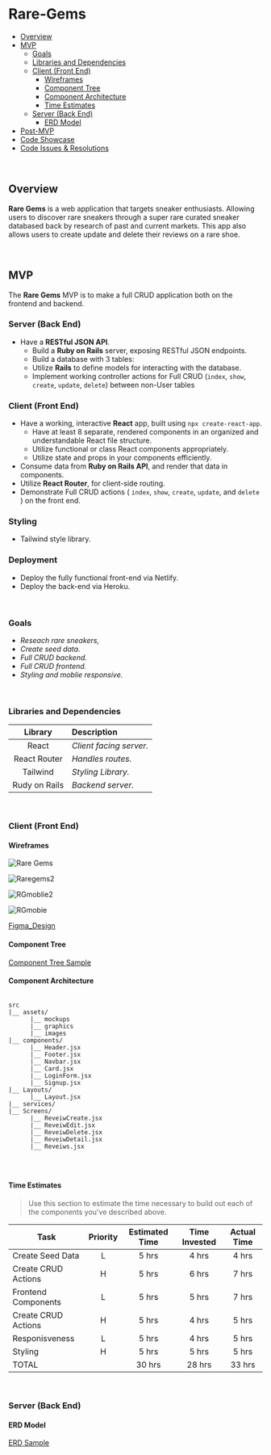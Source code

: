 # Rare-Gems

<!-- [Live Demo Link](https://wonderful-mcclintock-cd0696.netlify.app/sneakers) -->

- [Overview](#overview)
- [MVP](#mvp)
  - [Goals](#goals)
  - [Libraries and Dependencies](#libraries-and-dependencies)
  - [Client (Front End)](#client-front-end)
    - [Wireframes](#wireframes)
    - [Component Tree](#component-tree)
    - [Component Architecture](#component-architecture)
    - [Time Estimates](#time-estimates)
  - [Server (Back End)](#server-back-end)
    - [ERD Model](#erd-model)
- [Post-MVP](#post-mvp)
- [Code Showcase](#code-showcase)
- [Code Issues & Resolutions](#code-issues--resolutions)

<br>

## Overview

**Rare Gems** is a web application that targets sneaker enthusiasts. Allowing users to discover rare sneakers through a super rare curated sneaker databased back by research of past and current markets. This app also allows users to create update and delete their reviews on a rare shoe. 

<br>

## MVP



The **Rare Gems** MVP is to make a full CRUD application both on the frontend and backend. 

### Server (Back End) <!-- omit in toc -->

- Have a **RESTful JSON API**.
  - Build a **Ruby on Rails** server, exposing RESTful JSON endpoints.
  - Build a database with 3 tables:
  - Utilize **Rails** to define models for interacting with the database.
  - Implement working controller actions for Full CRUD (`index`, `show`, `create`, `update`, `delete`) between non-User tables 
   

### Client (Front End) <!-- omit in toc -->

- Have a working, interactive **React** app, built using `npx create-react-app`.
  - Have at least 8 separate, rendered components in an organized and understandable React file structure.
  - Utilize functional or class React components appropriately.
  - Utilize state and props in your components efficiently.
- Consume data from **Ruby on Rails API**, and render that data in components.
- Utilize **React Router**, for client-side routing.
- Demonstrate Full CRUD actions ( `index`, `show`, `create`, `update`, and `delete` ) on the front end.


### Styling <!-- omit in toc -->

- Tailwind style library.

### Deployment <!-- omit in toc -->

- Deploy the fully functional front-end via Netlify.
- Deploy the back-end via Heroku.

<br>

### Goals

- _Reseach rare sneakers,_
- _Create seed data._
- _Full CRUD backend._
- _Full CRUD frontend._
- _Styling and moblie responsive._

<br>

### Libraries and Dependencies


|     Library      | Description                                |
| :--------------: | :----------------------------------------- |
|  React           | _Client facing server._ |
|  React Router    | _Handles routes._ |
|  Tailwind        | _Styling Library._ |
|  Rudy on Rails   | _Backend server._ |


<br>

### Client (Front End)

#### Wireframes


![Rare Gems](https://github.com/user-attachments/assets/c8b7cdd7-75c0-45a1-ad32-5f33564fa9d0)

![Raregems2](https://github.com/user-attachments/assets/4b28dfe4-1955-41b2-b546-b4b748b01319)

![RGmoblie2](https://github.com/user-attachments/assets/849d8280-3fb9-4be8-bfe4-a9498b0c6d3d)


![RGmobie](https://github.com/user-attachments/assets/981820b1-5f01-484b-a9e8-dcdcd6370537)


[Figma_Design](https://www.figma.com/file/JTkW27ssKKz5HH2N296WXh/Rare-Gems?node-id=0%3A1)

#### Component Tree


[Component Tree Sample](https://whimsical.com/rare-gems-42Wcq9LPWmQKUuvSnRQoUc)

#### Component Architecture

``` structure

src
|__ assets/
      |__ mockups
      |__ graphics
      |__ images
|__ components/
      |__ Header.jsx
      |__ Footer.jsx
      |__ Navbar.jsx
      |__ Card.jsx
      |__ LoginForm.jsx
      |__ Signup.jsx
|__ Layouts/
      |__ Layout.jsx
|__ services/
|__ Screens/
      |__ ReveiwCreate.jsx
      |__ ReveiwEdit.jsx
      |__ ReveiwDelete.jsx
      |__ ReveiwDetail.jsx
      |__ Reveiws.jsx
      



```

#### Time Estimates

> Use this section to estimate the time necessary to build out each of the components you've described above.

| Task                | Priority | Estimated Time | Time Invested | Actual Time |
| ------------------- | :------: | :------------: | :-----------: | :---------: |
| Create Seed Data    |    L     |     5 hrs      |     4 hrs     |    4 hrs    |
| Create CRUD Actions |    H     |     5 hrs      |     6 hrs     |    7 hrs    |
| Frontend Components |    L     |     5 hrs      |     5 hrs     |    7 hrs    |
| Create CRUD Actions |    H     |     5 hrs      |     4 hrs     |    5 hrs    |
| Responisveness      |    L     |     5 hrs      |     4 hrs     |    5 hrs    |
| Styling             |    H     |     5 hrs      |     5 hrs     |    5 hrs    |
| TOTAL               |          |     30 hrs     |     28 hrs    |    33 hrs   |

<br>

### Server (Back End)

#### ERD Model


[ERD Sample](https://drive.google.com/file/d/1J50gW4EPcdDW5rsJMsgW_NeeSqiWVdLL/view?usp=sharing)
<br>







